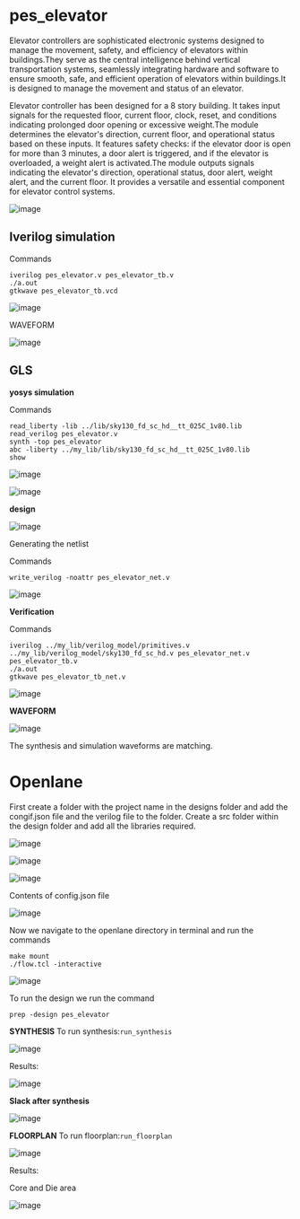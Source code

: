 # pes_elevator
Elevator controllers are sophisticated electronic systems designed to manage the movement, safety, and efficiency of elevators within buildings.They serve as the central intelligence behind vertical transportation systems, seamlessly integrating hardware and software to ensure smooth, safe, and efficient operation of elevators within buildings.It is designed to manage the movement and status of an elevator. 

Elevator controller has been designed for a 8 story building. It takes input signals for the requested floor, current floor, clock, reset, and conditions indicating prolonged door opening or excessive weight.The module determines the elevator's direction, current floor, and operational status based on these inputs. It features safety checks: if the elevator door is open for more than 3 minutes, a door alert is triggered, and if the elevator is overloaded, a weight alert is activated.The module outputs signals indicating the elevator's direction, operational status, door alert, weight alert, and the current floor. It provides a versatile and essential component for elevator control systems.

![image](https://github.com/Anirudh-Ravi123/pes_elevator/assets/142154804/154a3bfb-7d16-4158-9be2-c5ca665e7e53)


## Iverilog simulation
Commands
```
iverilog pes_elevator.v pes_elevator_tb.v
./a.out
gtkwave pes_elevator_tb.vcd
```

![image](https://github.com/Anirudh-Ravi123/pes_elevator/assets/142154804/deb58f7a-ede0-41a1-9c10-ba6c871e550c)


WAVEFORM 

![image](https://github.com/Anirudh-Ravi123/pes_elevator/assets/142154804/da83baa3-b6d5-4a15-8873-ab938ff4a069)


## GLS 

**yosys simulation**


Commands

```
read_liberty -lib ../lib/sky130_fd_sc_hd__tt_025C_1v80.lib
read_verilog pes_elevator.v
synth -top pes_elevator
abc -liberty ../my_lib/lib/sky130_fd_sc_hd__tt_025C_1v80.lib
show
```

![image](https://github.com/Anirudh-Ravi123/pes_elevator/assets/142154804/67361018-03fd-48ac-af62-912d207355f4)


![image](https://github.com/Anirudh-Ravi123/pes_elevator/assets/142154804/8e5634f0-5e0d-4a81-acce-80dc4caf489e)


**design**

![image](https://github.com/Anirudh-Ravi123/pes_elevator/assets/142154804/bd91b7fc-aa57-44a5-ab05-36fda0aeef81)



Generating the netlist

Commands
```
write_verilog -noattr pes_elevator_net.v
```

![image](https://github.com/Anirudh-Ravi123/pes_elevator/assets/142154804/7f140452-4277-4270-b7eb-757ff7524e05)


**Verification**


Commands
```
iverilog ../my_lib/verilog_model/primitives.v ../my_lib/verilog_model/sky130_fd_sc_hd.v pes_elevator_net.v pes_elevator_tb.v
./a.out
gtkwave pes_elevator_tb_net.v
```

![image](https://github.com/Anirudh-Ravi123/pes_elevator/assets/142154804/72c5fa8d-92ab-48d8-a57c-7f38181686b8)


**WAVEFORM**

![image](https://github.com/Anirudh-Ravi123/pes_elevator/assets/142154804/49477b8e-42b3-441a-a524-742bf2907ce1)

The synthesis  and simulation waveforms are matching.



# Openlane 

First create a folder with the project name in the designs folder and add the congif.json file and the verilog file to the folder. Create a src folder within the design folder and add all the libraries required.

![image](https://github.com/Anirudh-Ravi123/pes_elevator/assets/142154804/54fa3b88-bf6a-41be-b0f3-c9bff6a07863)

![image](https://github.com/Anirudh-Ravi123/pes_elevator/assets/142154804/5c2c6e01-80bf-496f-a133-70fafdc6b9a7)


![image](https://github.com/Anirudh-Ravi123/pes_elevator/assets/142154804/523506b2-7c75-4790-b038-989622ce0a3d)



Contents of config.json file

![image](https://github.com/Anirudh-Ravi123/pes_elevator/assets/142154804/5996ea83-00e7-433e-8ebf-859a2dcce152)



Now we navigate to the openlane directory in terminal and run the commands 

```
make mount
./flow.tcl -interactive
```

![image](https://github.com/Anirudh-Ravi123/pes_elevator/assets/142154804/67c057bb-b224-4c01-8a75-7b614c3d3f55)


To run the design we run the command
```
prep -design pes_elevator
```

**SYNTHESIS**
To run synthesis:```run_synthesis```

![image](https://github.com/Anirudh-Ravi123/pes_elevator/assets/142154804/11a1d586-5b85-4b97-80ff-88df450f01e1)


Results:

![image](https://github.com/Anirudh-Ravi123/pes_elevator/assets/142154804/3e0124a9-583a-4ce8-95cb-00af8cfe9f23)


**Slack after synthesis**

![image](https://github.com/Anirudh-Ravi123/pes_elevator/assets/142154804/a37a5089-c5f5-4393-ab80-1fa56878b22b)


**FLOORPLAN**
To run floorplan:```run_floorplan```

![image](https://github.com/Anirudh-Ravi123/pes_elevator/assets/142154804/56e64480-659b-4914-8244-8892769077b3)


Results:

Core and Die area

![image](https://github.com/Anirudh-Ravi123/pes_elevator/assets/142154804/3695dd65-b0e7-42e1-b90a-da8eabd9227d)



